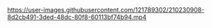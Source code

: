 

https://user-images.githubusercontent.com/121789302/210230908-8d2cb491-3ded-48dc-80f8-60113bf74b94.mp4

